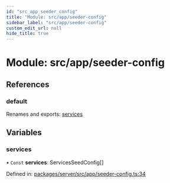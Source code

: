 ```yaml
---
id: "src_app_seeder_config"
title: "Module: src/app/seeder-config"
sidebar_label: "src/app/seeder-config"
custom_edit_url: null
hide_title: true
---
```


# Module: src/app/seeder-config

## References

### default

Renames and exports: [services](src_app_seeder_config.md#services)

## Variables

### services

• `Const` **services**: ServicesSeedConfig[]

Defined in: [packages/server/src/app/seeder-config.ts:34](https://github.com/xr3ngine/xr3ngine/blob/7650c2bea/packages/server/src/app/seeder-config.ts#L34)
